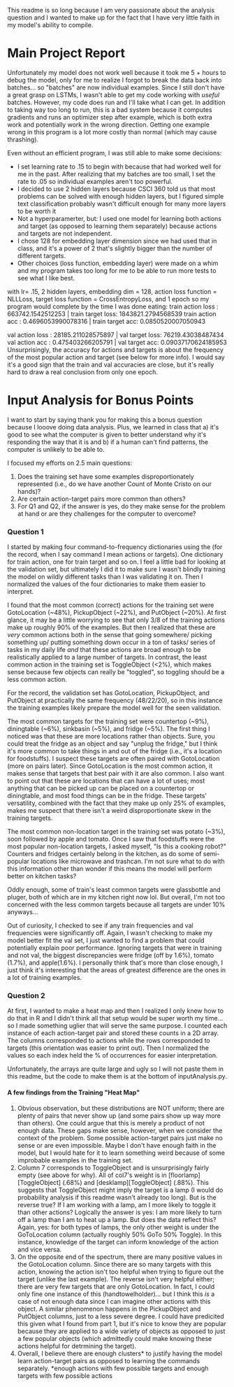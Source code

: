 This readme is so long because I am very passionate about the analysis question and I wanted to make up for the 
fact that I have very little faith in my model's ability to compile.

# Main Project Report
Unfortunately my model does not work well because it took me 5 + hours to debug the model, only for me to realize I forgot
to break the data back into batches... so "batches" are now individual examples. Since I still don't have a great grasp
on LSTMs, I wasn't able to get my code working with *useful* batches. However, my code does run and I'll take what I can
get. In addition to taking way too long to run, this is a bad system because it computes gradients and runs an optimizer
step after example, which is both extra work and potentially work in the wrong direction. Getting one example wrong
in this program is a lot more costly than normal (which may cause thrashing).

Even without an efficient program, I was still able to make some decisions:

- I set learning rate to .15 to begin with because that had worked well for me in the past. After realizing that my batches
  are too small, I set the rate to .05 so individual examples aren't too powerful.
- I decided to use 2 hidden layers because CSCI 360 told us that most problems can be solved with enough hidden layers,
  but I figured simple text classification probably wasn't difficult enough for many more layers to be worth it
- Not a hyperparamerter, but: I used one model for learning both actions and target (as opposed to learning them 
  separately) because actions and targets are not independent.
- I chose 128 for embedding layer dimension since we had used that in class, and it's a power of 2 that's slightly
  bigger than the number of different targets.
- Other choices (loss function, embedding layer) were made on a whim and my program takes too long for me to be able
  to run more tests to see what I like best.

with lr= .15, 2 hidden layers, embedding dim = 128, action loss function = NLLLoss, target loss function = CrossEntropyLoss,
and 1 epoch so my program would complete by the time I was done eating:
train action loss : 663742.1542512253 | train target loss: 1843821.2794568539
train action acc : 0.4696053990078316 | train target acc: 0.0850520007050943

val action loss : 28185.211028575897 | val target loss: 76219.43038487434
val action acc : 0.475403266205791 | val target acc: 0.09037170624185953
Unsurprisingly, the accuracy for actions and targets is about the frequency of the most popular action and target
(see below for more info). I would say it's a good sign that the train and val accuracies are close, but it's really
hard to draw a real conclusion from only one epoch.


# Input Analysis for Bonus Points
I want to start by saying thank you for making this a bonus question because I looove doing data analysis. Plus, we
learned in class that a) it's good to see what the computer is given to better understand why it's responding the way
that it is and b) if a human can't find patterns, the computer is unlikely to be able to.

I focused my efforts on 2.5 main questions: 
1. Does the training set have some examples disproportionately represented (i.e., do we have another Count of Monte 
   Cristo on our hands)?
2. Are certain action-target pairs more common than others?
3. For Q1 and Q2, if the answer is yes, do they make sense for the problem at hand or are they challenges for the 
   computer to overcome?


### Question 1
I started by making four command-to-frequency dictionaries using the (for the record, when I say command I mean actions
or targets). One dictionary for train action, one for train target and so on. I feel a little bad for looking at the 
validation set, but ultimately I did it to make sure I wasn't blindly training the model on wildly different tasks 
than I was validating it on. Then I normalized the values of the four dictionaries to make them easier to interpret.

I found that the most common (correct) actions for the training set were GotoLocation (~48%), PickupObject (~22%), and
PutObject (~20%). At first glance, it may be a little worrying to see that only 3/8 of the training actions make up 
roughly 90% of the examples. But then I realized that these are *very* common actions both in the sense that going 
somewhere/ picking something up/ putting something down occur in a ton of tasks/ series of tasks in my daily life *and* 
that these actions are broad enough to be realistically applied to a large number of targets. In contrast, the least
common action in the training set is ToggleObject (<2%), which makes sense because few objects can really be "toggled", 
so toggling should be a less common action.

For the record, the validation set has GotoLocation, PickupObject, and PutObject at practically the same frequency 
(48/22/20), so in this instance the training examples likely prepare the model well for the seen validation. 

The most common targets for the training set were countertop (~9%), diningtable (~6%), sinkbasin (~5%), and fridge 
(~5%). The first thing I noticed was that these are more locations rather than objects. Sure, you could treat the 
fridge as an object and say "unplug the fridge," but I think it's more common to take things in and out of the 
fridge (i.e., it's a location for foodstuffs). I suspect these targets are often paired with GotoLocation (more on 
pairs later). Since GotoLocation is the most common action, it makes sense that targets that best pair with it are
also common. I also want to point out that these are locations that can have a lot of uses; most anything that can
be picked up can be placed on a countertop or diningtable, and most food things can be in the fridge. These targets'
versatility, combined with the fact that they make up only 25% of examples, makes me suspect that there isn't 
a weird disproportionate skew in the training targets.

The most common non-location target in the training set was potato (~3%), soon followed by apple and tomato. Once I saw 
that foodstuffs were the most popular non-location targets, I asked myself, "Is this a cooking robot?" Counters and 
fridges certainly belong in the kitchen, as do some of semi-popular locations like microwave and trashcan. I'm not sure
what to do with this information other than wonder if this means the model will perform better on kitchen tasks?

Oddly enough, some of train's least common targets were glassbottle and pluger, both of which are in my kitchen right 
now lol. But overall, I'm not too concerned with the less common targets because all targets are under 10% anyways...

Out of curiosity, I checked to see if any train frequencies and val frequencies were significantly off. Again, I wasn't
checking to make my model better fit the val set, I just wanted to find a problem that could potentially explain poor
performance. Ignoring targets that were in training and not val, the biggest discrepancies were fridge (off by 1.6%), 
tomato (1.7%), and apple(1.6%). I personally think that's more than close enough, I just think it's interesting that the
areas of greatest difference are the ones in a lot of training examples.



### Question 2
At first, I wanted to make a heat map and then I realized I only knew how to do that in R and I didn't think all that 
setup would be super worth my time... so I made something uglier that will serve the same purpose. I counted each 
instance of each action-target pair and stored these counts in a 2D array. The columns corresponded to actions
while the rows corresponded to targets (this orientation was easier to print out). Then I normalized the values so
each index held the % of occurrences for easier interpretation.

Unfortunately, the arrays are quite large and ugly so I will not paste them in this readme, but the code to make them is
at the bottom of inputAnalysis.py. 

#### A few findings from the Training "Heat Map"
1. Obvious observation, but these distributions are NOT uniform; there are plenty of pairs that never show up (and some 
   pairs show up way more than others). One could argue that this is merely a product of not enough data. These gaps 
   make sense, however, when we consider the context of the problem. Some possible action-target pairs just make no 
   sense or are even impossible. Maybe I don't have enough faith in the model, but I would hate for it to learn 
   something weird because of some improbable examples in the training set.
2. Column 7 corresponds to ToggleObject and is unsurprisingly fairly empty (see above for why). All of col7's weight 
   is in [floorlamp][ToggleObject] (.68%) and [desklamp][ToggleObject] (.88%). This suggests that ToggleObject 
   might imply the target is a lamp (I would do probability analysis if this readme wasn't already too long). But is the
   reverse true? If I am working with a lamp, am I more likely to toggle it than other actions? Logically the answer is
   yes: I am more likely to turn off a lamp than I am to heat up a lamp. But does the data reflect this? Again, yes: 
   for both types of lamps, the only other weight is under the GoToLocation column (actually roughly 50% GoTo 50%
   Toggle). In this instance, knowledge of the target can inform knowledge of the action and vice versa.
3. On the opposite end of the spectrum, there are many positive values in the GotoLocation column. Since there are so 
   many targets with this action, knowing the action isn't too helpful when trying to figure out the target (unlike the
   last example). The reverse isn't very helpful either; there are very few targets that are only GotoLocation. In fact,
   I could only fine one instance of this (handtowelholder)... but I think this *is* a case of not enough data since I
   can imagine other actions with this object. A similar phenomenon happens in the PickupObject and PutObject columns,
   just to a less severe degree. I could have predicited this given what I found from part 1, but it's nice to know 
   they are popular because they are applied to a wide variety of objects as opposed to just a few popular objects
   (which admittedly could make knowing these actions helpful for detrmining the target).
4. Overall, I believe there are enough clusters* to justify having the model learn action-target pairs as opposed to 
   learning the commands separately. *enough actions with few possible targets and enough targets with few possible 
   actions
   
         









